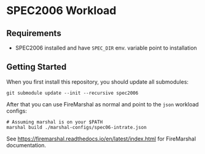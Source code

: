 SPEC2006 Workload
=================

Requirements
------------

- SPEC2006 installed and have `SPEC_DIR` env. variable point to installation

Getting Started
---------------

When you first install this repository, you should update all submodules:

    git submodule update --init --recursive spec2006

After that you can use FireMarshal as normal and point to the `json` workload configs:

    # Assuming marshal is on your $PATH
    marshal build ./marshal-configs/spec06-intrate.json


See https://firemarshal.readthedocs.io/en/latest/index.html for FireMarshal
documentation.
